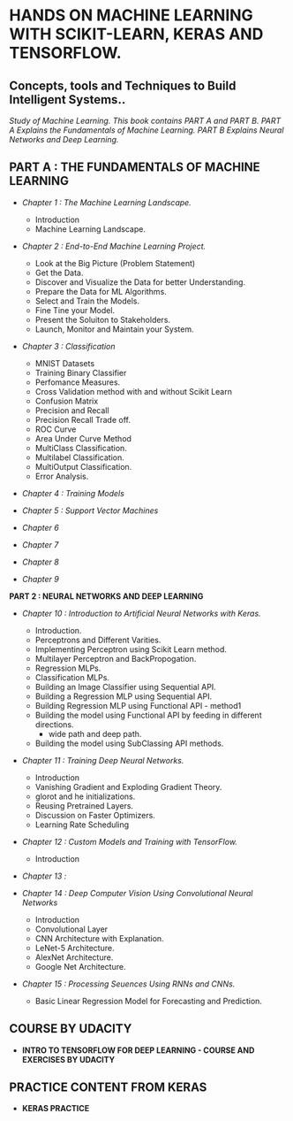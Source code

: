 # HANDS ON MACHINE LEARNING WITH SCIKIT-LEARN, KERAS AND TENSORFLOW.
## Concepts, tools and Techniques to Build Intelligent Systems..
*Study of Machine Learning. This book contains PART A and PART B. *PART A Explains the Fundamentals of Machine Learning.* *PART B Explains Neural Networks and Deep Learning.**


## **PART A : THE FUNDAMENTALS OF MACHINE LEARNING**

+ *Chapter 1 : The Machine Learning Landscape.*
  + Introduction
  + Machine Learning Landscape.
  



+ *Chapter 2 : End-to-End Machine Learning Project.*
   * Look at the Big Picture (Problem Statement)
   + Get the Data.
   + Discover and Visualize the Data for better Understanding.
   + Prepare the Data for ML Algorithms.
   + Select and Train the Models.
   + Fine Tine your Model.
   + Present the Soluiton to Stakeholders.
   + Launch, Monitor and Maintain your System.
                
+ *Chapter 3 : Classification*
   + MNIST Datasets
   + Training Binary Classifier
   + Perfomance Measures.
   + Cross Validation method with and without Scikit Learn
   + Confusion Matrix
   + Precision and Recall
   + Precision Recall Trade off.
   + ROC Curve
   + Area Under Curve Method
   + MultiClass Classification.
   + Multilabel Classification.
   + MultiOutput Classification.
   + Error Analysis.

+ *Chapter 4 : Training Models*
+ *Chapter 5 : Support Vector Machines*
+ *Chapter 6*
+ *Chapter 7*
+ *Chapter 8*
+ *Chapter 9*


**PART 2 : NEURAL NETWORKS AND DEEP LEARNING**

+ *Chapter 10 : Introduction to Artificial Neural Networks with Keras.*

    + Introduction.
    + Perceptrons and Different Varities.
    + Implementing Perceptron using Scikit Learn method.
    + Multilayer Perceptron and BackPropogation.
    + Regression MLPs.
    + Classification MLPs.
    + Building an Image Classifier using Sequential API.
    + Building a Regression MLP using Sequential API.
    + Building Regression MLP using Functional API - method1
    + Building the model using Functional API by feeding in different directions.
         + wide path and deep path.
    + Building the model using SubClassing API methods.
    
+ *Chapter 11 : Training Deep Neural Networks.*
    + Introduction
    + Vanishing Gradient and Exploding Gradient Theory.
    + glorot and he initializations.
    + Reusing Pretrained Layers.
    + Discussion on Faster Optimizers.
    + Learning Rate Scheduling
    
+ *Chapter 12 : Custom Models and Training with TensorFlow.*
    + Introduction
    
+ *Chapter 13 :*

+ *Chapter 14 : Deep Computer Vision Using Convolutional Neural Networks*
    + Introduction
    + Convolutional Layer
    + CNN Architecture with Explanation.
    + LeNet-5 Architecture.
    + AlexNet Architecture.
    + Google Net Architecture.

+ *Chapter 15 : Processing Seuences Using RNNs and CNNs.*
    + Basic Linear Regression Model for Forecasting and Prediction.
    
## COURSE BY UDACITY
+ **INTRO TO TENSORFLOW FOR DEEP LEARNING - COURSE AND EXERCISES BY UDACITY**

## PRACTICE CONTENT FROM KERAS
+ **KERAS PRACTICE**
